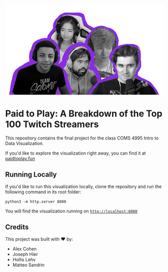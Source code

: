 ![](https://github.com/matteosandrin/coms4995-data-vis-final-project/blob/master/img/Narrative/TwitchCrew.png?raw=true)

# Paid to Play: A Breakdown of the Top 100 Twitch Streamers

This repository contains the final project for the class COMS 4995 Intro to Data Visualization.  
  
If you'd like to explore the visualization right away, you can find it at [paidtoplay.fun](https://paidtoplay.fun)  

## Running Locally
  
If you'd like to run this visualization locally, clone the repository and run the following command in its root folder:

```
python3 -m http.server 8080
```

You will find the visualization running on [`http://localhost:8080`](http://localhost:8080)

## Credits

This project was built with ❤️ by:

 * Alex Cohen
 * Joseph Hier
 * Hollis Lehv
 * Matteo Sandrin